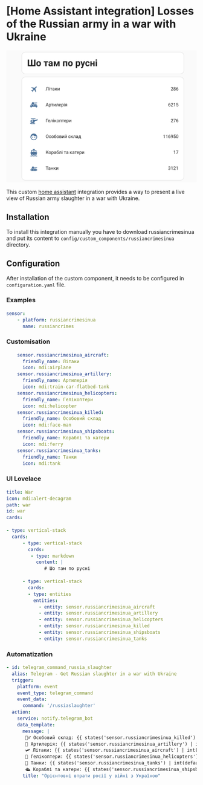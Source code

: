 # [Home Assistant integration] Losses of the Russian army in a war with Ukraine  

![UI Lovelace](https://raw.githubusercontent.com/ALX-TH/ha_russiancrimesinua/master/images/card.png)  

This custom [home assistant](https://www.home-assistant.io) integration provides a way to present a live view of Russian army slaughter in a war with Ukraine.  

## Installation  

To install this integration manually you have to download russiancrimesinua and put its content to `config/custom_components/russiancrimesinua` directory.  

## Configuration

After installation of the custom component, it needs to be configured in `configuration.yaml` file.

### Examples  

```yaml
sensor:
    - platform: russiancrimesinua
      name: russiancrimes
```

### Customisation  

```yaml
    sensor.russiancrimesinua_aircraft:
      friendly_name: Літаки
      icon: mdi:airplane
    sensor.russiancrimesinua_artillery:
      friendly_name: Артилерія
      icon: mdi:train-car-flatbed-tank
    sensor.russiancrimesinua_helicopters:
      friendly_name: Гелікоптери
      icon: mdi:helicopter
    sensor.russiancrimesinua_killed:
      friendly_name: Особовий склад
      icon: mdi:face-man
    sensor.russiancrimesinua_shipsboats:
      friendly_name: Кораблі та катери
      icon: mdi:ferry
    sensor.russiancrimesinua_tanks:
      friendly_name: Танки
      icon: mdi:tank
```  

### UI Lovelace  

```yaml
title: War
icon: mdi:alert-decagram
path: war
id: war
cards:

- type: vertical-stack
  cards:
      - type: vertical-stack
        cards:
         - type: markdown
           content: |
              # Шо там по русні

      - type: vertical-stack
        cards:
        - type: entities
          entities:
            - entity: sensor.russiancrimesinua_aircraft
            - entity: sensor.russiancrimesinua_artillery
            - entity: sensor.russiancrimesinua_helicopters
            - entity: sensor.russiancrimesinua_killed
            - entity: sensor.russiancrimesinua_shipsboats
            - entity: sensor.russiancrimesinua_tanks
```  

### Automatization  

```yaml
- id: telegram_command_russia_slaughter
  alias: Telegram - Get Russian slaughter in a war with Ukraine
  trigger:
    platform: event
    event_type: telegram_command
    event_data:
      command: '/russiaslaughter'
  action:
    service: notify.telegram_bot
    data_template:
      message: |
       🙎‍♂️ Особовий склад: {{ states('sensor.russiancrimesinua_killed') | int(default = 0) }}.
       🚀 Артилерія: {{ states('sensor.russiancrimesinua_artillery') | int(default = 0) }}.
       🛩️ Літаки: {{ states('sensor.russiancrimesinua_aircraft') | int(default = 0) }}.
       🚁 Гелікоптери: {{ states('sensor.russiancrimesinua_helicopters') | int(default = 0) }}.
       🛞 Танки: {{ states('sensor.russiancrimesinua_tanks') | int(default = 0) }}.
       🛳️ Кораблі та катери: {{ states('sensor.russiancrimesinua_shipsboats') | int(default = 0) }}.
      title: "Орієнтовні втрати росії у війні з Україною"
```

